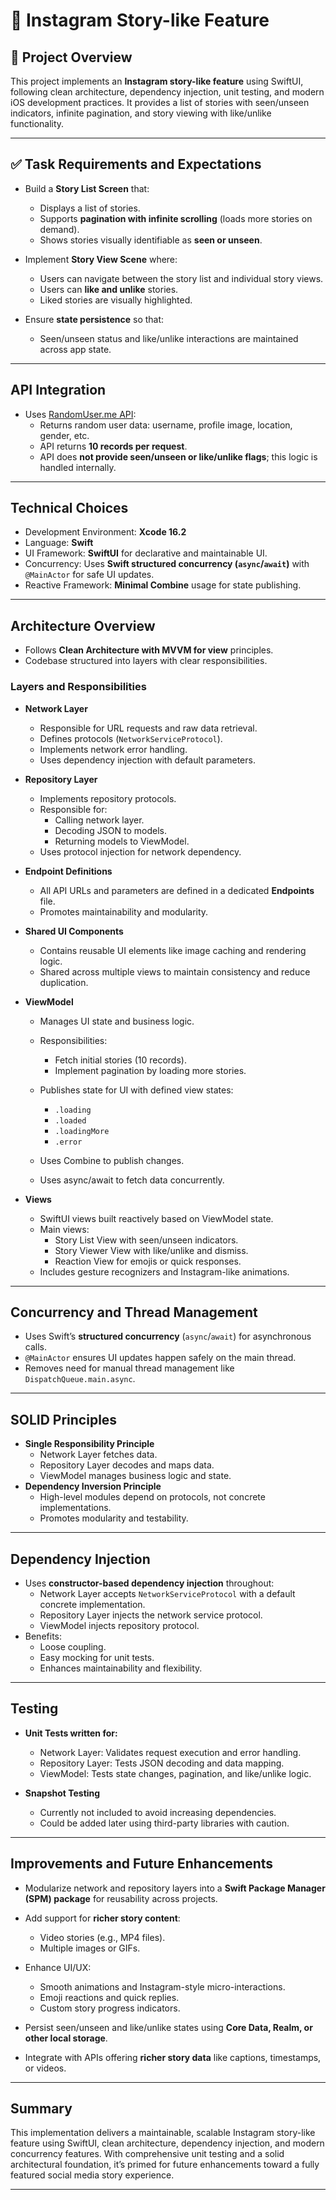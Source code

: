 # 📱 Instagram Story-like Feature

## 📌 Project Overview

This project implements an **Instagram story-like feature** using SwiftUI, following clean architecture, dependency injection, unit testing, and modern iOS development practices. It provides a list of stories with seen/unseen indicators, infinite pagination, and story viewing with like/unlike functionality.

---

## ✅ Task Requirements and Expectations

- Build a **Story List Screen** that:
  - Displays a list of stories.
  - Supports **pagination with infinite scrolling** (loads more stories on demand).
  - Shows stories visually identifiable as **seen or unseen**.

- Implement **Story View Scene** where:
  - Users can navigate between the story list and individual story views.
  - Users can **like and unlike** stories.
  - Liked stories are visually highlighted.

- Ensure **state persistence** so that:
  - Seen/unseen status and like/unlike interactions are maintained across app state.

---

## API Integration

- Uses [RandomUser.me API](https://randomuser.me):
  - Returns random user data: username, profile image, location, gender, etc.
  - API returns **10 records per request**.
  - API does **not provide seen/unseen or like/unlike flags**; this logic is handled internally.

---

## Technical Choices

- Development Environment: **Xcode 16.2**
- Language: **Swift**
- UI Framework: **SwiftUI** for declarative and maintainable UI.
- Concurrency: Uses **Swift structured concurrency (`async`/`await`)** with `@MainActor` for safe UI updates.
- Reactive Framework: **Minimal Combine** usage for state publishing.

---

## Architecture Overview

- Follows **Clean Architecture with MVVM for view** principles.
- Codebase structured into layers with clear responsibilities.

### Layers and Responsibilities

- **Network Layer**
  - Responsible for URL requests and raw data retrieval.
  - Defines protocols (`NetworkServiceProtocol`).
  - Implements network error handling.
  - Uses dependency injection with default parameters.

- **Repository Layer**
  - Implements repository protocols.
  - Responsible for:
    - Calling network layer.
    - Decoding JSON to models.
    - Returning models to ViewModel.
  - Uses protocol injection for network dependency.
  
- **Endpoint Definitions**
  - All API URLs and parameters are defined in a dedicated **Endpoints** file.
  - Promotes maintainability and modularity.

- **Shared UI Components**
  - Contains reusable UI elements like image caching and rendering logic.
  - Shared across multiple views to maintain consistency and reduce duplication.

- **ViewModel**
  - Manages UI state and business logic.
  - Responsibilities:
    - Fetch initial stories (10 records).
    - Implement pagination by loading more stories.
      
  - Publishes state for UI with defined view states:
    - `.loading`
    - `.loaded`
    - `.loadingMore`
    - `.error`
  - Uses Combine to publish changes.
  - Uses async/await to fetch data concurrently.

- **Views**
  - SwiftUI views built reactively based on ViewModel state.
  - Main views:
    - Story List View with seen/unseen indicators.
    - Story Viewer View with like/unlike and dismiss.
    - Reaction View for emojis or quick responses.
  - Includes gesture recognizers and Instagram-like animations.

---

## Concurrency and Thread Management

- Uses Swift’s **structured concurrency** (`async`/`await`) for asynchronous calls.
- `@MainActor` ensures UI updates happen safely on the main thread.
- Removes need for manual thread management like `DispatchQueue.main.async`.

---

## SOLID Principles

- **Single Responsibility Principle**
  - Network Layer fetches data.
  - Repository Layer decodes and maps data.
  - ViewModel manages business logic and state.
- **Dependency Inversion Principle**
  - High-level modules depend on protocols, not concrete implementations.
  - Promotes modularity and testability.

---

## Dependency Injection

- Uses **constructor-based dependency injection** throughout:
  - Network Layer accepts `NetworkServiceProtocol` with a default concrete implementation.
  - Repository Layer injects the network service protocol.
  - ViewModel injects repository protocol.
- Benefits:
  - Loose coupling.
  - Easy mocking for unit tests.
  - Enhances maintainability and flexibility.

---

## Testing

- **Unit Tests written for:**
  - Network Layer: Validates request execution and error handling.
  - Repository Layer: Tests JSON decoding and data mapping.
  - ViewModel: Tests state changes, pagination, and like/unlike logic.

- **Snapshot Testing**
  - Currently not included to avoid increasing dependencies.
  - Could be added later using third-party libraries with caution.

---

## Improvements and Future Enhancements

- Modularize network and repository layers into a **Swift Package Manager (SPM) package** for reusability across projects.

- Add support for **richer story content**:
  - Video stories (e.g., MP4 files).
  - Multiple images or GIFs.

- Enhance UI/UX:
  - Smooth animations and Instagram-style micro-interactions.
  - Emoji reactions and quick replies.
  - Custom story progress indicators.

- Persist seen/unseen and like/unlike states using **Core Data, Realm, or other local storage**.

- Integrate with APIs offering **richer story data** like captions, timestamps, or videos.

---

## Summary

This implementation delivers a maintainable, scalable Instagram story-like feature using SwiftUI, clean architecture, dependency injection, and modern concurrency features. With comprehensive unit testing and a solid architectural foundation, it’s primed for future enhancements toward a fully featured social media story experience.

---
